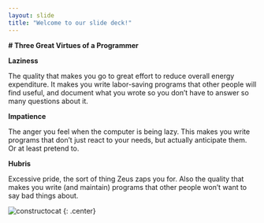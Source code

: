 ```yaml
---
layout: slide
title: "Welcome to our slide deck!"
---
```


**# Three Great Virtues of a Programmer**

**Laziness**

The quality that makes you go to great effort to reduce overall energy expenditure. It makes you write labor-saving programs that other people will find useful, and document what you wrote so you don’t have to answer so many questions about it.

**Impatience**

The anger you feel when the computer is being lazy. This makes you write programs that don’t just react to your needs, but actually anticipate them. Or at least pretend to.

**Hubris**

Excessive pride, the sort of thing Zeus zaps you for. Also the quality that makes you write (and maintain) programs that other people won’t want to say bad things about.

![constructocat](https://octodex.github.com/images/constructocat2.jpg)
{: .center}
